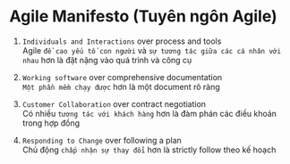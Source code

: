 # Agile Manifesto (Tuyên ngôn Agile)

1. `Individuals and Interactions` over process and tools \
   Agile `đề cao yếu tố con người` và `sự tương tác giữa các cá nhân với nhau` hơn là đặt nặng vào quá trình và công cụ

2. `Working software` over comprehensive documentation \
   `Một phần mềm chạy được` hơn là một document rõ ràng

3. `Customer Collaboration` over contract negotiation \
   Có nhiều `tương tác với khách hàng` hơn là đàm phán các điều khoản trong hợp đồng

4. `Responding to Change` over following a plan \
   Chủ động `chấp nhận sự thay đổi` hơn là strictly follow theo kế hoạch
